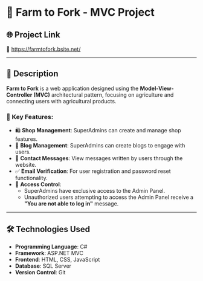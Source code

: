 # 🌾 Farm to Fork - MVC Project  

## 🌐 Project Link  
🔗 https://farmtofork.bsite.net/

---

## 📜 Description  
**Farm to Fork** is a web application designed using the **Model-View-Controller (MVC)** architectural pattern, focusing on agriculture and connecting users with agricultural products.  

### 🌟 Key Features:  
- 🛍️ **Shop Management**: SuperAdmins can create and manage shop features.  
- 📝 **Blog Management**: SuperAdmins can create blogs to engage with users.  
- 📩 **Contact Messages**: View messages written by users through the website.  
- ✅ **Email Verification**: For user registration and password reset functionality.  
- 🔐 **Access Control**:  
  - SuperAdmins have exclusive access to the Admin Panel.  
  - Unauthorized users attempting to access the Admin Panel receive a **"You are not able to log in"** message.  

---

## 🛠️ Technologies Used  
- **Programming Language**: C#  
- **Framework**: ASP.NET MVC  
- **Frontend**: HTML, CSS, JavaScript  
- **Database**: SQL Server  
- **Version Control**: Git  


